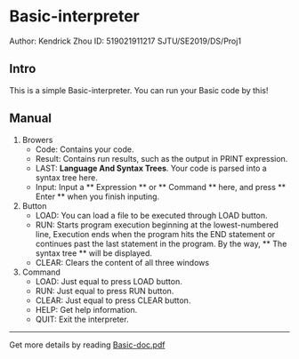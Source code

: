 # Basic-interpreter

   Author: Kendrick Zhou
   ID: 519021911217
   SJTU/SE2019/DS/Proj1

## Intro
   This is a simple Basic-interpreter. You can run your Basic code by this!

## Manual
1. Browers
   * Code: Contains your code.
   * Result: Contains run results, such as the output in PRINT expression.
   * LAST: **Language And Syntax Trees**. Your code is parsed into a syntax tree here.
   * Input: Input a **  Expression ** or ** Command ** here, and press ** Enter ** when you finish inputing.
2. Button
   * LOAD: You can load a file to be executed through LOAD button.
   * RUN: Starts program execution beginning at the lowest-numbered line, Execution ends                        when the program hits the END statement or continues past the last statement in                        the program. By the way, ** The syntax tree ** will be displayed.
   * CLEAR: Clears the content of all three windows
3. Command
   * LOAD: Just equal to press LOAD button.
   * RUN: Just equal to press RUN button.
   * CLEAR: Just equal to press CLEAR button.
   * HELP: Get help information.
   * QUIT: Exit the interpreter.
*****
Get more details by reading [Basic-doc.pdf](./Basic-doc.pdf)

